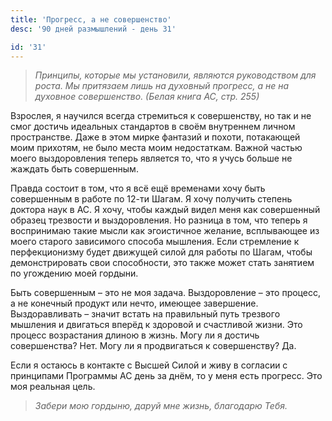 ```yaml
---
title: 'Прогресс, а не совершенство'
desc: '90 дней размышлений - день 31'

id: '31'
---
```


> _Принципы, которые мы установили, являются руководством для роста. Мы
> притязаем лишь на духовный прогресс, а не на духовное совершенство. (Белая
> книга АС, стр. 255)_

Взрослея, я научился всегда стремиться к совершенству, но так и не смог
достичь идеальных стандартов в своём внутреннем личном пространстве. Даже в
этом мирке фантазий и похоти, потакающей моим прихотям, не было места моим
недостаткам. Важной частью моего выздоровления теперь является то, что я учусь
больше не жаждать быть совершенным.

Правда состоит в том, что я всё ещё временами хочу быть совершенным в работе
по 12-ти Шагам. Я хочу получить степень доктора наук в АС. Я хочу, чтобы
каждый видел меня как совершенный образец трезвости и выздоровления. Но
разница в том, что теперь я воспринимаю такие мысли как эгоистичное желание,
всплывающее из моего старого зависимого способа мышления. Если стремление к
перфекционизму будет движущей силой для работы по Шагам, чтобы демонстрировать
свои способности, это также может стать занятием по угождению моей гордыни.

Быть совершенным – это не моя задача. Выздоровление – это процесс, а не
конечный продукт или нечто, имеющее завершение. Выздоравливать – значит встать
на правильный путь трезвого мышления и двигаться вперёд к здоровой и
счастливой жизни. Это процесс возрастания длиною в жизнь. Могу ли я достичь
совершенства? Нет. Могу ли я продвигаться к совершенству? Да.

Если я остаюсь в контакте с Высшей Силой и живу в согласии с принципами
Программы АС день за днём, то у меня есть прогресс. Это моя реальная цель.

> _Забери мою гордыню, даруй мне жизнь, благодарю Тебя._
